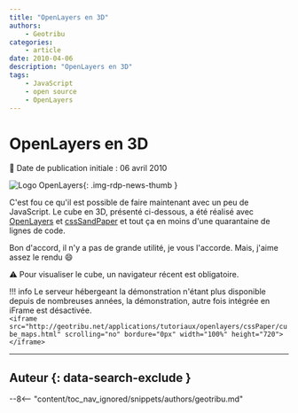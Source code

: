 ```yaml
---
title: "OpenLayers en 3D"
authors:
    - Geotribu
categories:
    - article
date: 2010-04-06
description: "OpenLayers en 3D"
tags:
    - JavaScript
    - open source
    - OpenLayers
---
```


# OpenLayers en 3D

:calendar: Date de publication initiale : 06 avril 2010

![Logo OpenLayers](https://cdn.geotribu.fr/img/logos-icones/logiciels_librairies/openlayers.png){: .img-rdp-news-thumb }

C'est fou ce qu'il est possible de faire maintenant avec un peu de JavaScript. Le cube en 3D, présenté ci-dessous, a été réalisé avec [OpenLayers](https://openlayers.org/) et [cssSandPaper](http://www.useragentman.com/blog/2010/03/09/cross-browser-css-transforms-even-in-ie/) et tout ça en moins d'une quarantaine de lignes de code.

Bon d'accord, il n'y a pas de grande utilité, je vous l'accorde. Mais, j'aime assez le rendu :smile:

:warning: Pour visualiser le cube, un navigateur récent est obligatoire.

!!! info
    Le serveur hébergeant la démonstration n'étant plus disponible depuis de nombreuses années, la démonstration, autre fois intégrée en iFrame est désactivée.  
    `<iframe src="http://geotribu.net/applications/tutoriaux/openlayers/cssPaper/cube_maps.html" scrolling="no" bordure="0px" width="100%" height="720"></iframe>`


----

## Auteur {: data-search-exclude }

--8<-- "content/toc_nav_ignored/snippets/authors/geotribu.md"
